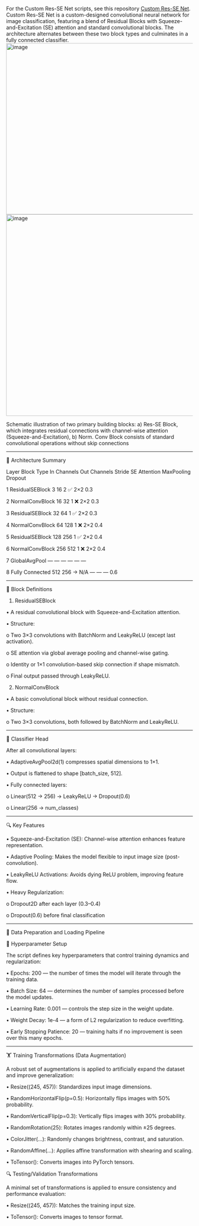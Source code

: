 For the Custom Res-SE Net scripts, see this repository [Custom Res-SE Net](https://github.com/nedatghd/Lung-Cancer-Diagnosis-from-2D-18F---PET-CT-Images/tree/main).
Custom Res-SE Net is a custom-designed convolutional neural network for image classification, featuring a blend of Residual Blocks with Squeeze-and-Excitation (SE) attention and standard convolutional blocks. The architecture alternates between these two block types and culminates in a fully connected classifier.
<img width="895" height="462" alt="image" src="https://github.com/user-attachments/assets/4ac8c86c-759e-45a5-b3f4-710169742189" />
<img width="833" height="544" alt="image" src="https://github.com/user-attachments/assets/fff5322f-0d6e-440c-afe0-7bc221a0b2c9" />

 Schematic illustration of two primary building blocks: a) Res-SE Block, which integrates residual connections with channel-wise attention (Squeeze-and-Excitation), b) Norm. Conv Block consists of standard convolutional operations without skip connections 


________________________________________
🧱 Architecture Summary

Layer	Block Type	In Channels	Out Channels	Stride	SE Attention	MaxPooling	Dropout

1	ResidualSEBlock	3	16	2	✅	2×2	0.3

2	NormalConvBlock	16	32	1	❌	2×2	0.3

3	ResidualSEBlock	32	64	1	✅	2×2	0.3

4	NormalConvBlock	64	128	1	❌	2×2	0.4

5	ResidualSEBlock	128	256	1	✅	2×2	0.4

6	NormalConvBlock	256	512	1	❌	2×2	0.4

7	GlobalAvgPool	—	—	—	—	—	—

8	Fully Connected	512	256 → N/A	—	—	—	0.6
________________________________________
🧠 Block Definitions

1. ResidualSEBlock
   
•	A residual convolutional block with Squeeze-and-Excitation attention.

•	Structure:

o	Two 3×3 convolutions with BatchNorm and LeakyReLU (except last activation).

o	SE attention via global average pooling and channel-wise gating.

o	Identity or 1×1 convolution-based skip connection if shape mismatch.

o	Final output passed through LeakyReLU.

2. NormalConvBlock
   
•	A basic convolutional block without residual connection.

•	Structure:

o	Two 3×3 convolutions, both followed by BatchNorm and LeakyReLU.
________________________________________
🧮 Classifier Head

After all convolutional layers:

•	AdaptiveAvgPool2d(1) compresses spatial dimensions to 1×1.

•	Output is flattened to shape [batch_size, 512].

•	Fully connected layers:

o	Linear(512 → 256) → LeakyReLU → Dropout(0.6)

o	Linear(256 → num_classes)
________________________________________
🔍 Key Features

•	Squeeze-and-Excitation (SE): Channel-wise attention enhances feature representation.

•	Adaptive Pooling: Makes the model flexible to input image size (post-convolution).

•	LeakyReLU Activations: Avoids dying ReLU problem, improving feature flow.

•	Heavy Regularization:

o	Dropout2D after each layer (0.3–0.4)

o	Dropout(0.6) before final classification
________________________________________
📄 Data Preparation and Loading Pipeline

🔧 Hyperparameter Setup

The script defines key hyperparameters that control training dynamics and regularization:

•	Epochs: 200 — the number of times the model will iterate through the training data.

•	Batch Size: 64 — determines the number of samples processed before the model updates.

•	Learning Rate: 0.001 — controls the step size in the weight update.

•	Weight Decay: 1e-4 — a form of L2 regularization to reduce overfitting.

•	Early Stopping Patience: 20 — training halts if no improvement is seen over this many epochs.
________________________________________
🏋️ Training Transformations (Data Augmentation)

A robust set of augmentations is applied to artificially expand the dataset and improve generalization:

•	Resize((245, 457)): Standardizes input image dimensions.

•	RandomHorizontalFlip(p=0.5): Horizontally flips images with 50% probability.

•	RandomVerticalFlip(p=0.3): Vertically flips images with 30% probability.

•	RandomRotation(25): Rotates images randomly within ±25 degrees.

•	ColorJitter(...): Randomly changes brightness, contrast, and saturation.

•	RandomAffine(...): Applies affine transformation with shearing and scaling.

•	ToTensor(): Converts images into PyTorch tensors.

🔍 Testing/Validation Transformations

A minimal set of transformations is applied to ensure consistency and performance evaluation:

•	Resize((245, 457)): Matches the training input size.

•	ToTensor(): Converts images to tensor format.
